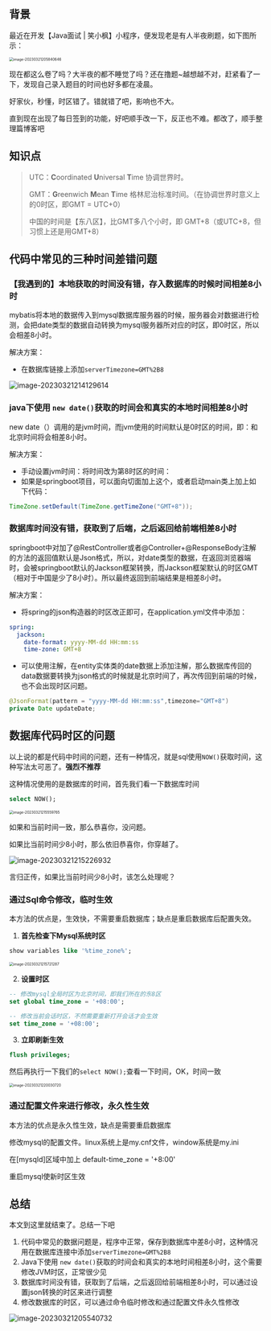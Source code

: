 ## 背景

最近在开发【Java面试 | 笑小枫】小程序，便发现老是有人半夜刷题，如下图所示：

<img src="https://image.xiaoxiaofeng.site/blog/image/image-20230321205840646.png?xiaoxiaofeng" alt="image-20230321205840646" style="zoom:50%;" />

现在都这么卷了吗？大半夜的都不睡觉了吗？还在撸题~越想越不对，赶紧看了一下，发现自己录入题目的时间也好多都在凌晨。

好家伙，秒懂，时区错了。错就错了吧，影响也不大。

直到现在出现了每日签到的功能，好吧顺手改一下，反正也不难。都改了，顺手整理篇博客吧



## 知识点

> UTC：**C**oordinated **U**niversal **T**ime 协调世界时。
>
> GMT：**G**reenwich **M**ean **T**ime 格林尼治标准时间。（在协调世界时意义上的0时区，即GMT = UTC+0）
>
> 中国的时间是【东八区】，比GMT多八个小时，即 GMT+8（或UTC+8，但习惯上还是用GMT+8）



## 代码中常见的三种时间差错问题

### 【我遇到的】本地获取的时间没有错，存入数据库的时候时间相差8小时

mybatis将本地的数据传入到mysql数据库服务器的时候，服务器会对数据进行检测，会把date类型的数据自动转换为mysql服务器所对应的时区，即0时区，所以会相差8小时。

解决方案：

* 在数据库链接上添加`serverTimezone=GMT%2B8`

![image-20230321214129614](https://image.xiaoxiaofeng.site/blog/image/image-20230321214129614.png?xiaoxiaofeng)

### java下使用 `new date()`获取的时间会和真实的本地时间相差8小时

new date（）调用的是jvm时间，而jvm使用的时间默认是0时区的时间，即：和北京时间将会相差8小时。

解决方案：

* 手动设置jvm时间：将时间改为第8时区的时间：
* 如果是springboot项目，可以面向切面加上这个，或者启动main类上加上如下代码：
~~~java
TimeZone.setDefault(TimeZone.getTimeZone("GMT+8"));
~~~


### 数据库时间没有错，获取到了后端，之后返回给前端相差8小时

springboot中对加了@RestController或者@Controller+@ResponseBody注解的方法的返回值默认是Json格式，所以，对date类型的数据，在返回浏览器端时，会被springboot默认的Jackson框架转换，而Jackson框架默认的时区GMT（相对于中国是少了8小时）。所以最终返回到前端结果是相差8小时。

解决方案：

* 将spring的json构造器的时区改正即可，在application.yml文件中添加：

~~~yml
spring:
  jackson:
    date-format: yyyy-MM-dd HH:mm:ss
    time-zone: GMT+8
~~~
* 可以使用注解，在entity实体类的date数据上添加注解，那么数据库传回的data数据要转换为json格式的时候就是北京时间了，再次传回到前端的时候，也不会出现时区问题。
~~~java
@JsonFormat(pattern = "yyyy-MM-dd HH:mm:ss",timezone="GMT+8")
private Date updateDate;
~~~



## 数据库代码时区的问题

以上说的都是代码中时间的问题，还有一种情况，就是sql使用`NOW()`获取时间，这种写法太可恶了。**强烈不推荐**

这种情况使用的是数据库的时间，首先我们看一下数据库时间

~~~sql
select NOW();
~~~

<img src="https://image.xiaoxiaofeng.site/blog/image/image-20230321215559765.png?xiaoxiaofeng" alt="image-20230321215559765" style="zoom: 50%;" />

如果和当前时间一致，那么恭喜你，没问题。

如果比当前时间少8小时，那么依旧恭喜你，你穿越了。

![image-20230321215226932](https://image.xiaoxiaofeng.site/blog/image/image-20230321215226932.png?xiaoxiaofeng)

言归正传，如果比当前时间少8小时，该怎么处理呢？



### 通过Sql命令修改，临时生效

本方法的优点是，生效快，不需要重启数据库；缺点是重启数据库后配置失效。

1. **首先检查下Mysql系统时区**

~~~sql
show variables like '%time_zone%';
~~~

<img src="https://image.xiaoxiaofeng.site/blog/image/image-20230321215721287.png?xiaoxiaofeng" alt="image-20230321215721287" style="zoom:50%;" />

2. **设置时区**

~~~SQL
-- 修改mysql全局时区为北京时间，即我们所在的东8区
set global time_zone = '+08:00'; 

-- 修改当前会话时区，不然需要重新打开会话才会生效
set time_zone = '+08:00';
~~~

3. **立即刷新生效**

~~~sql
flush privileges;
~~~

然后再执行一下我们的`select NOW();`查看一下时间，OK，时间一致

<img src="https://image.xiaoxiaofeng.site/blog/image/image-20230321220030720.png?xiaoxiaofeng" alt="image-20230321220030720" style="zoom:50%;" />

### 通过配置文件来进行修改，永久性生效

本方法的优点是永久性生效，缺点是需要重启数据库

修改mysql的配置文件。linux系统上是my.cnf文件，window系统是my.ini

在[mysqld]区域中加上 default-time_zone = '+8:00'

重启mysql使新时区生效



## 总结

本文到这里就结束了。总结一下吧

1. 代码中常见的数据问题是，程序中正常，保存到数据库中差8小时，这种情况用在数据库连接中添加`serverTimezone=GMT%2B8`
2. Java下使用 `new date()`获取的时间会和真实的本地时间相差8小时，这个需要修改JVM时区，正常很少见
3. 数据库时间没有错，获取到了后端，之后返回给前端相差8小时，可以通过设置json转换的时区来进行调整
4. 修改数据库的时区，可以通过命令临时修改和通过配置文件永久性修改

![image-20230321205540732](https://image.xiaoxiaofeng.site/blog/image/image-20230321205540732.png?xiaoxiaofeng)